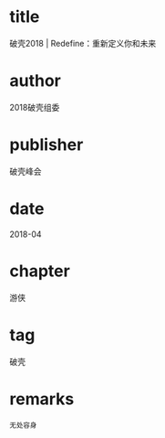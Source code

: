 # title
破壳2018 | Redefine：重新定义你和未来

# author
2018破壳组委

# publisher
破壳峰会

# date
2018-04

# chapter
游侠

# tag
破壳

# remarks
`无处容身`
